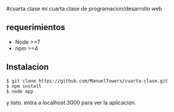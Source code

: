 #cuarta clase
mi cuarta clase de programacion/desarrollo web
## requerimientos
- Node >=7
- npm >=4

## Instalacion
```
$ git clone https://github.com/ManuelTowers/cuarta-clase.git
$ npm install
$ node app 
```
y listo. entra a localhost:3000 para ver la aplicacion.